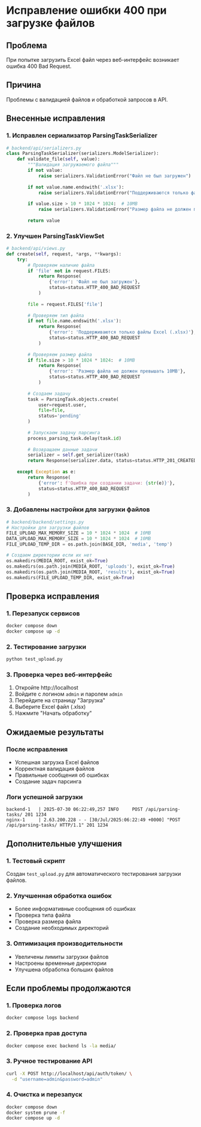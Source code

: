 # Исправление ошибки 400 при загрузке файлов

## Проблема
При попытке загрузить Excel файл через веб-интерфейс возникает ошибка 400 Bad Request.

## Причина
Проблемы с валидацией файлов и обработкой запросов в API.

## Внесенные исправления

### 1. Исправлен сериализатор ParsingTaskSerializer
```python
# backend/api/serializers.py
class ParsingTaskSerializer(serializers.ModelSerializer):
    def validate_file(self, value):
        """Валидация загружаемого файла"""
        if not value:
            raise serializers.ValidationError("Файл не был загружен")
        
        if not value.name.endswith('.xlsx'):
            raise serializers.ValidationError("Поддерживаются только файлы Excel (.xlsx)")
        
        if value.size > 10 * 1024 * 1024:  # 10MB
            raise serializers.ValidationError("Размер файла не должен превышать 10MB")
        
        return value
```

### 2. Улучшен ParsingTaskViewSet
```python
# backend/api/views.py
def create(self, request, *args, **kwargs):
    try:
        # Проверяем наличие файла
        if 'file' not in request.FILES:
            return Response(
                {'error': 'Файл не был загружен'}, 
                status=status.HTTP_400_BAD_REQUEST
            )
        
        file = request.FILES['file']
        
        # Проверяем тип файла
        if not file.name.endswith('.xlsx'):
            return Response(
                {'error': 'Поддерживаются только файлы Excel (.xlsx)'}, 
                status=status.HTTP_400_BAD_REQUEST
            )
        
        # Проверяем размер файла
        if file.size > 10 * 1024 * 1024:  # 10MB
            return Response(
                {'error': 'Размер файла не должен превышать 10MB'}, 
                status=status.HTTP_400_BAD_REQUEST
            )
        
        # Создаем задачу
        task = ParsingTask.objects.create(
            user=request.user,
            file=file,
            status='pending'
        )
        
        # Запускаем задачу парсинга
        process_parsing_task.delay(task.id)
        
        # Возвращаем данные задачи
        serializer = self.get_serializer(task)
        return Response(serializer.data, status=status.HTTP_201_CREATED)
        
    except Exception as e:
        return Response(
            {'error': f'Ошибка при создании задачи: {str(e)}'}, 
            status=status.HTTP_400_BAD_REQUEST
        )
```

### 3. Добавлены настройки для загрузки файлов
```python
# backend/backend/settings.py
# Настройки для загрузки файлов
FILE_UPLOAD_MAX_MEMORY_SIZE = 10 * 1024 * 1024  # 10MB
DATA_UPLOAD_MAX_MEMORY_SIZE = 10 * 1024 * 1024  # 10MB
FILE_UPLOAD_TEMP_DIR = os.path.join(BASE_DIR, 'media', 'temp')

# Создаем директории если их нет
os.makedirs(MEDIA_ROOT, exist_ok=True)
os.makedirs(os.path.join(MEDIA_ROOT, 'uploads'), exist_ok=True)
os.makedirs(os.path.join(MEDIA_ROOT, 'results'), exist_ok=True)
os.makedirs(FILE_UPLOAD_TEMP_DIR, exist_ok=True)
```

## Проверка исправления

### 1. Перезапуск сервисов
```bash
docker compose down
docker compose up -d
```

### 2. Тестирование загрузки
```bash
python test_upload.py
```

### 3. Проверка через веб-интерфейс
1. Откройте http://localhost
2. Войдите с логином `admin` и паролем `admin`
3. Перейдите на страницу "Загрузка"
4. Выберите Excel файл (.xlsx)
5. Нажмите "Начать обработку"

## Ожидаемые результаты

### После исправления
- Успешная загрузка Excel файлов
- Корректная валидация файлов
- Правильные сообщения об ошибках
- Создание задач парсинга

### Логи успешной загрузки
```
backend-1   | 2025-07-30 06:22:49,257 INFO     POST /api/parsing-tasks/ 201 1234
nginx-1     | 2.63.200.228 - - [30/Jul/2025:06:22:49 +0000] "POST /api/parsing-tasks/ HTTP/1.1" 201 1234
```

## Дополнительные улучшения

### 1. Тестовый скрипт
Создан `test_upload.py` для автоматического тестирования загрузки файлов.

### 2. Улучшенная обработка ошибок
- Более информативные сообщения об ошибках
- Проверка типа файла
- Проверка размера файла
- Создание необходимых директорий

### 3. Оптимизация производительности
- Увеличены лимиты загрузки файлов
- Настроены временные директории
- Улучшена обработка больших файлов

## Если проблемы продолжаются

### 1. Проверка логов
```bash
docker compose logs backend
```

### 2. Проверка прав доступа
```bash
docker compose exec backend ls -la media/
```

### 3. Ручное тестирование API
```bash
curl -X POST http://localhost/api/auth/token/ \
  -d "username=admin&password=admin"
```

### 4. Очистка и перезапуск
```bash
docker compose down
docker system prune -f
docker compose up -d
``` 